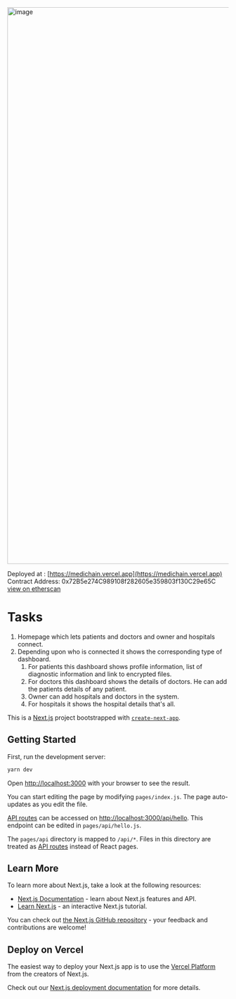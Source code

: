 <img width="1266" alt="image" src="https://user-images.githubusercontent.com/78147198/183309237-aa7b12b6-53ca-456e-a275-7f1f8bddb4f3.png">

Deployed at : [https://medichain.vercel.app](https://medichain.vercel.app)
Contract Address: 0x72B5e274C989108f282605e359803f130C29e65C
[view on etherscan](https://rinkeby.etherscan.io/address/0x72B5e274C989108f282605e359803f130C29e65C)

# Tasks

1. Homepage which lets patients and doctors and owner and hospitals connect.
2. Depending upon who is connected it shows the corresponding type of dashboard.
    1. For patients this dashboard shows profile information, list of diagnostic information and link to encrypted files.
    2. For doctors this dashboard shows the details of doctors.
       He can add the patients details of any patient.
    3. Owner can add hospitals and doctors in the system.
    4. For hospitals it shows the hospital details that's all.

This is a [Next.js](https://nextjs.org/) project bootstrapped with [`create-next-app`](https://github.com/vercel/next.js/tree/canary/packages/create-next-app).

## Getting Started

First, run the development server:

```bash
yarn dev
```

Open [http://localhost:3000](http://localhost:3000) with your browser to see the result.

You can start editing the page by modifying `pages/index.js`. The page auto-updates as you edit the file.

[API routes](https://nextjs.org/docs/api-routes/introduction) can be accessed on [http://localhost:3000/api/hello](http://localhost:3000/api/hello). This endpoint can be edited in `pages/api/hello.js`.

The `pages/api` directory is mapped to `/api/*`. Files in this directory are treated as [API routes](https://nextjs.org/docs/api-routes/introduction) instead of React pages.

## Learn More

To learn more about Next.js, take a look at the following resources:

-   [Next.js Documentation](https://nextjs.org/docs) - learn about Next.js features and API.
-   [Learn Next.js](https://nextjs.org/learn) - an interactive Next.js tutorial.

You can check out [the Next.js GitHub repository](https://github.com/vercel/next.js/) - your feedback and contributions are welcome!

## Deploy on Vercel

The easiest way to deploy your Next.js app is to use the [Vercel Platform](https://vercel.com/new?utm_medium=default-template&filter=next.js&utm_source=create-next-app&utm_campaign=create-next-app-readme) from the creators of Next.js.

Check out our [Next.js deployment documentation](https://nextjs.org/docs/deployment) for more details.
